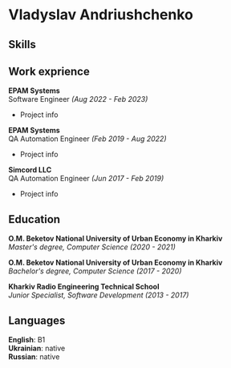 # Vladyslav Andriushchenko
## Skills
## Work exprience

**EPAM Systems**<br>
Software Engineer _(Aug 2022 - Feb 2023)_<br>

* Project info

**EPAM Systems**<br>
QA Automation Engineer _(Feb 2019 - Aug 2022)_<br>

* Project info

**Simcord LLC**<br>
QA Automation Engineer _(Jun 2017 - Feb 2019)_<br>

* Project info

## Education
**O.M. Beketov National University of Urban Economy in Kharkiv**<br>
_Master's degree, Computer Science (2020 - 2021)_  <br>

**O.M. Beketov National University of Urban Economy in Kharkiv**<br>
_Bachelor's degree, Computer Science (2017 - 2020)_ <br>

**Kharkiv Radio Engineering Technical School**<br>
_Junior Specialist, Software Development (2013 - 2017)_

## Languages
**English**: B1 <br>
**Ukrainian**: native <br>
**Russian**: native
